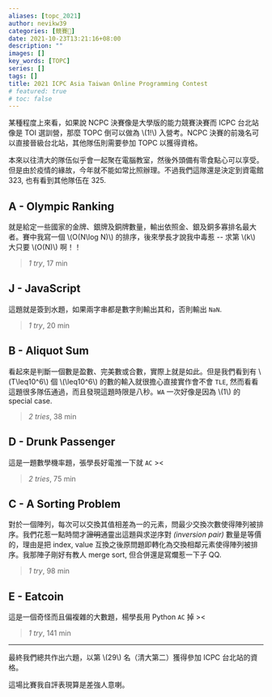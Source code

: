 ```yaml
---
aliases: [topc_2021]
author: nevikw39
categories: [競賽🏁]
date: 2021-10-23T13:21:16+08:00
description: ""
images: []
key_words: [TOPC]
series: []
tags: []
title: 2021 ICPC Asia Taiwan Online Programming Contest
# featured: true
# toc: false
---
```


某種程度上來看，如果說 NCPC 決賽像是大學版的能力競賽決賽而 ICPC 台北站像是 TOI 選訓營，那麼 TOPC 倒可以做為 \\(1!\\) 入營考。NCPC 決賽的前幾名可以直接晉級台北站，其他隊伍則需要參加 TOPC 以獲得資格。

本來以往清大的隊伍似乎會一起聚在電腦教室，然後外頭備有零食點心可以享受。但是由於疫情的緣故，今年就不能如常比照辦理。不過我們這隊還是決定到資電館 323, 也有看到其他隊伍在 325.

## A - Olympic Ranking

就是給定一些國家的金牌、銀牌及銅牌數量，輸出依照金、銀及銅多寡排名最大者。賽中我寫一個 \\(O(N\log N)\\) 的排序，後來學長才說我中毒惹 -- 求第 \\(k\\) 大只要 \\(O(N)\\) 啊！！

> _1 try_, 17 min

## J - JavaScript

這題就是簽到水題，如果兩字串都是數字則輸出其和，否則輸出 `NaN`.

> _1 try_, 20 min

## B - Aliquot Sum

看起來是判斷一個數是盈數、完美數或合數，實際上就是如此。但是我們看到有 \\(T\leq10^6\\) 個 \\(\leq10^6\\) 的數的輸入就很擔心直接實作會不會 `TLE`, 然而看看這題很多隊伍通過，而且發現這題時限是八秒。`WA` 一次好像是因為 \\(1\\) 的 special case.

> _2 tries_, 38 min

## D - Drunk Passenger

這是一題數學機率題，張學長好電推一下就 `AC` ><

> _2 tries_, 75 min

## C - A Sorting Problem

對於一個陣列，每次可以交換其值相差為一的元素，問最少交換次數使得陣列被排序。我們花惹一點時間才~~證明~~通靈出這題與求逆序對 _(inversion pair)_ 數量是等價的，理由是把 index, value 互換之後原問題即轉化為交換相鄰元素使得陣列被排序。我那陣子剛好有教人 merge sort, 但合併還是寫爛惹一下子 QQ.

> _1 try_, 98 min

## E - Eatcoin

這是一個奇怪而且偏複雜的大數題，楊學長用 Python `AC` 掉 ><

> _1 try_, 141 min

---

最終我們總共作出六題，以第 \\(29\\) 名（清大第二）獲得參加 ICPC 台北站的資格。

這場比賽我自評表現算是差強人意喇。
